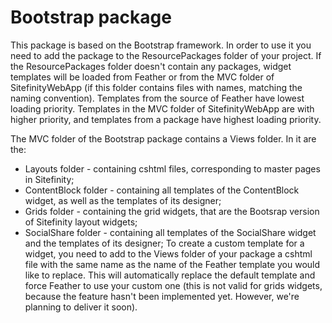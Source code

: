 Bootstrap package
================

This package is based on the Bootstrap framework. In order to use it you need to add the package to the ResourcePackages folder of your project. If the ResourcePackages folder doesn't contain any packages, widget templates will be loaded from Feather or from the MVC folder of SitefinityWebApp (if this folder contains files with names, matching the naming convention). Templates from the source of Feather have lowest loading priority. Templates in the MVC folder of SitefinityWebApp are with higher priority, and templates from a package have highest loading priority.

The MVC folder of the Bootstrap package contains a Views folder. In it are the:
* Layouts folder - containing cshtml files, corresponding to master pages in Sitefinity;
* ContentBlock folder - containing all templates of the ContentBlock widget, as well as the templates of its designer;
* Grids folder - containing the grid widgets, that are the Bootsrap version of Sitefinity layout widgets;
* SocialShare folder - containing all templates of the SocialShare widget and the templates of its designer;
 To create a custom template for a widget, you need to add to the Views folder of your package a cshtml file with the same name as the name of the Feather template you would like to replace. This will automatically replace the default template and force Feather to use your custom one (this is not valid for grids widgets, because the feature hasn't been implemented yet. However, we're planning to deliver it soon).

